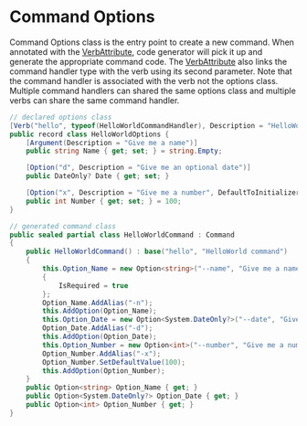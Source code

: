 # Command Options
Command Options class is the entry point to create a new command.  When annotated with the [VerbAttribute](../Albatross.CommandLine/VerbAttribute.cs), code generator will pick it up and generate the appropriate command code.  The [VerbAttribute](../Albatross.CommandLine/VerbAttribute.cs) also links the command handler type with the verb using its second parameter.  Note that the command handler is associated with the verb not the options class.  Multiple command handlers can shared the same options class and multiple verbs can share the same command handler.

```csharp
// declared options class
[Verb("hello", typeof(HelloWorldCommandHandler), Description = "HelloWorld command")]
public record class HelloWorldOptions {
	[Argument(Description = "Give me a name")]
	public string Name { get; set; } = string.Empty;

	[Option("d", Description = "Give me an optional date")]
	public DateOnly? Date { get; set; }

	[Option("x", Description = "Give me a number", DefaultToInitializer = true)]
	public int Number { get; set; } = 100;
}

// generated command class
public sealed partial class HelloWorldCommand : Command
{
	public HelloWorldCommand() : base("hello", "HelloWorld command")
	{
		this.Option_Name = new Option<string>("--name", "Give me a name")
		{
			IsRequired = true
		};
		Option_Name.AddAlias("-n");
		this.AddOption(Option_Name);
		this.Option_Date = new Option<System.DateOnly?>("--date", "Give me an optional date");
		Option_Date.AddAlias("-d");
		this.AddOption(Option_Date);
		this.Option_Number = new Option<int>("--number", "Give me a number");
		Option_Number.AddAlias("-x");
		Option_Number.SetDefaultValue(100);
		this.AddOption(Option_Number);
	}
	public Option<string> Option_Name { get; }
	public Option<System.DateOnly?> Option_Date { get; }
	public Option<int> Option_Number { get; }
}
```